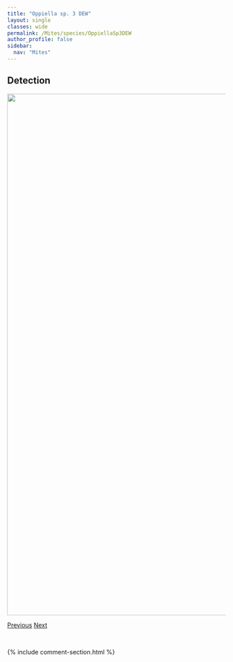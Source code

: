 ```yaml
---
title: "Oppiella sp. 3 DEW"
layout: single
classes: wide
permalink: /Mites/species/OppiellaSp3DEW
author_profile: false
sidebar:
  nav: "Mites"
---
```


<h2>Detection</h2>

<a href="https://drive.google.com/uc?export=view&id=17RByCnsep_ICgXUupSsDLo-WNw-1aM10">
<img src="https://drive.google.com/uc?export=view&id=17RByCnsep_ICgXUupSsDLo-WNw-1aM10" height = "1200" width = "800">
</a>


<a href="/DevelopmentWebsite/Mites/species/OppiellaSp2DEW" class="pagination--pager" title="Oppiella sp. 2 DEW">Previous</a> <a href="/DevelopmentWebsite/Mites/species/OppiellaSp4LML" class="pagination--pager" title="Oppiella sp. 4 LML">Next</a>

<p>&nbsp;</p>

{% include comment-section.html %}
